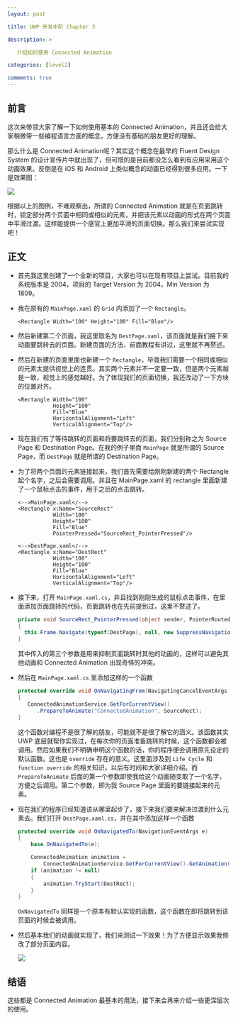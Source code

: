 ```yaml
---
layout: post

title: UWP 开发中阶 Chapter 3

description: >

​	介绍如何使用 Connected Animation

categories: [level2]

comments: true
---
```




## 前言

这次来带领大家了解一下如何使用基本的 Connected Animation，并且还会给大家稍微带一些编程语言方面的概念，方便没有基础的朋友更好的理解。

那么什么是 Connected Animation呢？其实这个概念在最早的 Fluent Design System 的设计宣传片中就出现了，但可惜的是目前都没怎么看到有应用采用这个动画效果。反倒是在 iOS 和 Android 上类似概念的动画已经得到很多应用。一下是效果图：

![](https://rawgit.com/totoroyyb/UWP-Develop-Tutorial/master/pic/level2/chapter3/img1.gif)

根据以上的图例，不难观察出，所谓的 Connected Animation 就是在页面跳转时，锁定部分两个页面中相同或相似的元素，并把该元素以动画的形式在两个页面中平滑过渡。这样能提供一个感官上更加平滑的页面切换。那么我们来尝试实现吧！



## 正文

* 首先我这里创建了一个全新的项目，大家也可以在现有项目上尝试。目前我的系统版本是 2004，项目的 Target Version 为 2004，Min Version 为 1809。

* 我在原有的 `MainPage.xaml` 的 `Grid` 内添加了一个 `Rectangle`。

  ``` xaml
  <Rectangle Width="100" Height="100" Fill="Blue"/>
  ```

* 然后新建第二个页面，我这里取名为 `DestPage.xaml`，该页面就是我们接下来动画要跳转去的页面。新建页面的方法，前面教程有讲过，这里就不再赘述。

* 然后在新建的页面里面也新建一个 `Rectangle`，毕竟我们需要一个相同或相似的元素太提供视觉上的连贯。其实两个元素并不一定要一致，但是两个元素越是一致，视觉上的感觉越好。为了体现我们的页面切换，我还改动了一下方块的位置对齐。

  ``` xaml
  <Rectangle Width="100" 
             Height="100" 
             Fill="Blue" 
             HorizontalAlignment="Left" 
             VerticalAlignment="Top"/>
  ```

* 现在我们有了等待跳转的页面和将要跳转去的页面，我们分别称之为 Source Page 和 Destination Page。在我的例子里面 `MainPage` 就是所谓的 Source Page，而 `DestPage` 就是所谓的 Destination Page。

* 为了将两个页面的元素链接起来，我们首先需要给刚刚新建的两个 Rectangle 起个名字，之后会需要调用。并且在 MainPage.xaml 的 rectangle 里面新建了一个鼠标点击的事件，用于之后的点击跳转。

  ``` xaml
  <-->MainPage.xaml</-->
  <Rectangle x:Name="SourceRect"
             Width="100" 
             Height="100" 
             Fill="Blue"
             PointerPressed="SourceRect_PointerPressed"/>
  
  <-->DestPage.xaml</-->
  <Rectangle x:Name="DestRect" 
             Width="100" 
             Height="100" 
             Fill="Blue" 
             HorizontalAlignment="Left" 
             VerticalAlignment="Top"/>
  ```

* 接下来，打开 `MainPage.xaml.cs`，并且找到刚刚生成的鼠标点击事件，在里面添加页面跳转的代码，页面跳转也在先前提到过，这里不赘述了。

  ``` csharp
  private void SourceRect_PointerPressed(object sender, PointerRoutedEventArgs e)
  {
  	this.Frame.Navigate(typeof(DestPage), null, new SuppressNavigationTransitionInfo());
  }
  ```

  其中传入的第三个参数是用来抑制页面跳转时其他的动画的，这样可以避免其他动画和 Connected Animation 出现奇怪的冲突。

* 然后在 `MainPage.xaml.cs` 里添加这样的一个函数

  ``` csharp
  protected override void OnNavigatingFrom(NavigatingCancelEventArgs e)
  {
     ConnectedAnimationService.GetForCurrentView()
        .PrepareToAnimate("ConnectedAnimation", SourceRect);
  }
  ```

  这个函数对编程不是很了解的朋友，可能就不是很了解它的涵义。该函数其实 UWP 底层就帮你实现过，在每次你的页面准备跳转的时候，这个函数都会被调用。然后如果我们不明确申明这个函数的话，你的程序便会调用原先设定的默认函数。这也是 `override` 存在的意义。这里面涉及到 `Life Cycle` 和 `function override` 的相关知识，以后有时间和大家详细介绍。而 `PrepareToAnimate` 后面的第一个参数即使我给这个动画随变取了一个名字，方便之后调用。第二个参数，即为我 Source Page 里面的要链接起来的元素。

* 现在我们的程序已经知道该从哪里起步了，接下来我们要来解决过渡到什么元素去。我们打开 `DestPage.xaml.cs`，并在其中添加这样一个函数

  ``` csharp
  protected override void OnNavigatedTo(NavigationEventArgs e)
  {
      base.OnNavigatedTo(e);
  
      ConnectedAnimation animation =
          ConnectedAnimationService.GetForCurrentView().GetAnimation("ConnectedAnimation");
      if (animation != null)
      {
          animation.TryStart(DestRect);
      }
  }
  ```

  `OnNavigatedTo` 同样是一个原本有默认实现的函数，这个函数在即将跳转到该页面的时候会被调用。

* 然后基本我们的动画就实现了，我们来测试一下效果！为了方便显示效果我修改了部分页面内容。

  ![](https://rawgit.com/totoroyyb/UWP-Develop-Tutorial/master/pic/level2/chapter3/img2.gif)



## 结语

这些都是 Connected Animation 最基本的用法，接下来会再来介绍一些更深层次的使用。